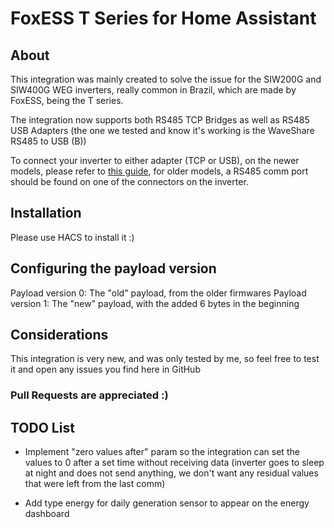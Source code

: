 # FoxESS T Series for Home Assistant

## About

This integration was mainly created to solve the issue for the SIW200G and SIW400G WEG inverters, really common in Brazil, which are made by FoxESS, being the T series.

The integration now supports both RS485 TCP Bridges as well as RS485 USB Adapters (the one we tested and know it's working is the WaveShare RS485 to USB (B))

To connect your inverter to either adapter (TCP or USB), on the newer models, please refer to [this guide](https://github.com/LucasTor/FoxESS-T-series/issues/2#issuecomment-2088445998), for older models, a RS485 comm port should be found on one of the connectors on the inverter.
## Installation

Please use HACS to install it :)

## Configuring the payload version

Payload version 0: The "old" payload, from the older firmwares
Payload version 1: The "new" payload, with the added 6 bytes in the beginning

## Considerations

This integration is very new, and was only tested by me, so feel free to test it and open any issues you find here in GitHub

### Pull Requests are appreciated :)
## TODO List
- Implement "zero values after" param so the integration can set the values to 0 after a set time without receiving data (inverter goes to sleep at night and does not send anything, we don't want any residual values that were left from the last comm)

- Add type energy for daily generation sensor to appear on the energy dashboard
